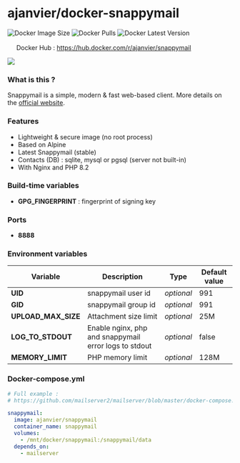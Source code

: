 # ajanvier/docker-snappymail
![Docker Image Size](https://img.shields.io/docker/image-size/ajanvier/snappymail)
![Docker Pulls](https://img.shields.io/docker/pulls/ajanvier/snappymail)
![Docker Latest Version](https://img.shields.io/docker/v/ajanvier/snappymail?sort=semver)


<img src="https://icons.duckduckgo.com/ip3/hub.docker.com.ico"  width="16px" /> Docker Hub : https://hub.docker.com/r/ajanvier/snappymail

![](https://snappymail.eu/static/img/logo-256x256.png)

### What is this ?

Snappymail is a simple, modern & fast web-based client. More details on the [official website](https://snappymail.eu/).

### Features

- Lightweight & secure image (no root process)
- Based on Alpine
- Latest Snappymail (stable)
- Contacts (DB) : sqlite, mysql or pgsql (server not built-in)
- With Nginx and PHP 8.2

### Build-time variables

- **GPG_FINGERPRINT** : fingerprint of signing key

### Ports

- **8888**

### Environment variables

| Variable | Description | Type | Default value |
| -------- | ----------- | ---- | ------------- |
| **UID** | snappymail user id | *optional* | 991
| **GID** | snappymail group id | *optional* | 991
| **UPLOAD_MAX_SIZE** | Attachment size limit | *optional* | 25M
| **LOG_TO_STDOUT** | Enable nginx, php and snappymail error logs to stdout | *optional* | false
| **MEMORY_LIMIT** | PHP memory limit | *optional* | 128M

### Docker-compose.yml

```yml
# Full example :
# https://github.com/mailserver2/mailserver/blob/master/docker-compose.sample.yml

snappymail:
  image: ajanvier/snappymail
  container_name: snappymail
  volumes:
    - /mnt/docker/snappymail:/snappymail/data
  depends_on:
    - mailserver
```
